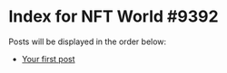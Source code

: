# Index for NFT World #9392
Posts will be displayed in the order below:

- [Your first post](./001-first.md)

